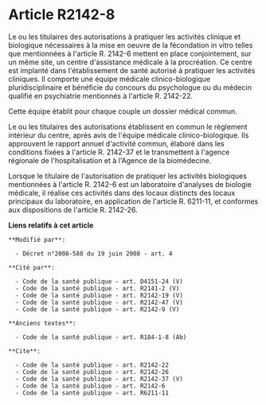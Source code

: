 # Article R2142-8

Le ou les titulaires des autorisations à pratiquer les activités clinique et biologique nécessaires à la mise en oeuvre de la
fécondation in vitro telles que mentionnées à l'article R. 2142-6 mettent en place conjointement, sur un même site, un centre
d'assistance médicale à la procréation. Ce centre est implanté dans l'établissement de santé autorisé à pratiquer les
activités cliniques. Il comporte une équipe médicale clinico-biologique pluridisciplinaire et bénéficie du concours du
psychologue ou du médecin qualifié en psychiatrie mentionnés à l'article R. 2142-22. 

Cette équipe établit pour chaque couple un dossier médical commun. 

Le ou les titulaires des autorisations établissent en commun le règlement intérieur du centre, après avis de l'équipe
médicale clinico-biologique. Ils approuvent le rapport annuel d'activité commun, élaboré dans les conditions fixées à
l'article R. 2142-37 et le transmettent à l'agence régionale de l'hospitalisation et à l'Agence de la biomédecine. 

Lorsque le titulaire de l'autorisation de pratiquer les activités biologiques mentionnées à l'article R. 2142-6 est un
laboratoire d'analyses de biologie médicale, il réalise ces activités dans des locaux distincts des locaux principaux du
laboratoire, en application de l'article R. 6211-11, et conformes aux dispositions de l'article R. 2142-26.

**Liens relatifs à cet article**

	**Modifié par**:

	  - Décret n°2008-588 du 19 juin 2008 - art. 4

	**Cité par**:

	  - Code de la santé publique - art. D4151-24 (V)
	  - Code de la santé publique - art. R2141-2 (V)
	  - Code de la santé publique - art. R2142-19 (V)
	  - Code de la santé publique - art. R2142-47 (V)
	  - Code de la santé publique - art. R2142-9 (V)

	**Anciens textes**:

	  - Code de la santé publique - art. R184-1-8 (Ab)

	**Cite**:

	  - Code de la santé publique - art. R2142-22
	  - Code de la santé publique - art. R2142-26
	  - Code de la santé publique - art. R2142-37 (V)
	  - Code de la santé publique - art. R2142-6
	  - Code de la santé publique - art. R6211-11
